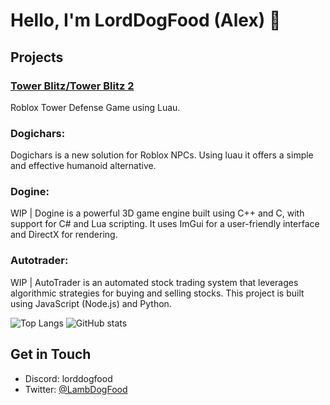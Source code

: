 # Hello, I'm LordDogFood (Alex) 👋

## Projects

### [Tower Blitz/Tower Blitz 2](https://www.roblox.com/games/4739557376/Tower-Blitz)
Roblox Tower Defense Game using Luau.
### Dogichars:
Dogichars is a new solution for Roblox NPCs. Using luau it offers a simple and effective humanoid alternative.
### Dogine: 
WIP | Dogine is a powerful 3D game engine built using C++ and C, with support for C# and Lua scripting. It uses ImGui for a user-friendly interface and DirectX for rendering.
### Autotrader:
WIP | AutoTrader is an automated stock trading system that leverages algorithmic strategies for buying and selling stocks. This project is built using JavaScript (Node.js) and Python.

![Top Langs](https://github-readme-stats-mofb.vercel.app/api/top-langs/?username=LambDogFood&layout=compact&count-private=true&theme=tokyonight)
![GitHub stats](https://github-readme-stats-mofb.vercel.app/api?username=LambDogFood&show_icons=true&theme=tokyonight)


## Get in Touch

- Discord: lorddogfood
- Twitter: [@LambDogFood](https://twitter.com/LambDogFood)
